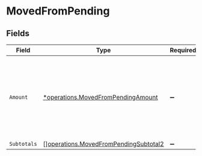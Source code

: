 # MovedFromPending


## Fields

| Field                                                                                             | Type                                                                                              | Required                                                                                          | Description                                                                                       |
| ------------------------------------------------------------------------------------------------- | ------------------------------------------------------------------------------------------------- | ------------------------------------------------------------------------------------------------- | ------------------------------------------------------------------------------------------------- |
| `Amount`                                                                                          | [*operations.MovedFromPendingAmount](../../models/operations/movedfrompendingamount.md)           | :heavy_minus_sign:                                                                                | In v2 endpoints, monetary amounts are represented as objects with a `currency` and `value` field. |
| `Subtotals`                                                                                       | [][operations.MovedFromPendingSubtotal2](../../models/operations/movedfrompendingsubtotal2.md)    | :heavy_minus_sign:                                                                                | N/A                                                                                               |